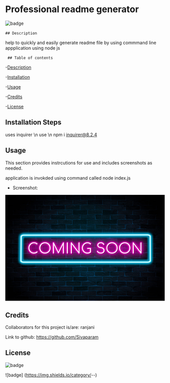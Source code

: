 # Professional readme generator 

  ![badge](https://shields.io/category/license-NPM-brightgreen) 

    ## Description 

   help to quickly and easily generate readme file by using commmand line appplication using node js 

     ## Table of contents 

  -[Description](#description) 

  -[Installation](#installation) 

  -[Usage](#usage) 

  -[Credits](#credits) 

  -[License](#license) 

  ## Installation Steps 

  uses inquirer \n use \n npm i inquirer@8.2.4
   ## Usage 

   This section provides instrcutions for use and includes screenshots as needed. 

   application is invokded using command called node index.js 

   * Screenshot: 

   ![alt text](images/image1.jpg)
   ## Credits 

  Collaborators for this project is/are: ranjani 

  Link to github: https://github.com/Sivaparam 

   ## License 

   ![badge](https://img.shields.io/badge/<license>-<NPM>-<brightgreen>)  

   ![badge] (https://img.shields.io/category/<coverage>-<javascript>-<blue>) 



